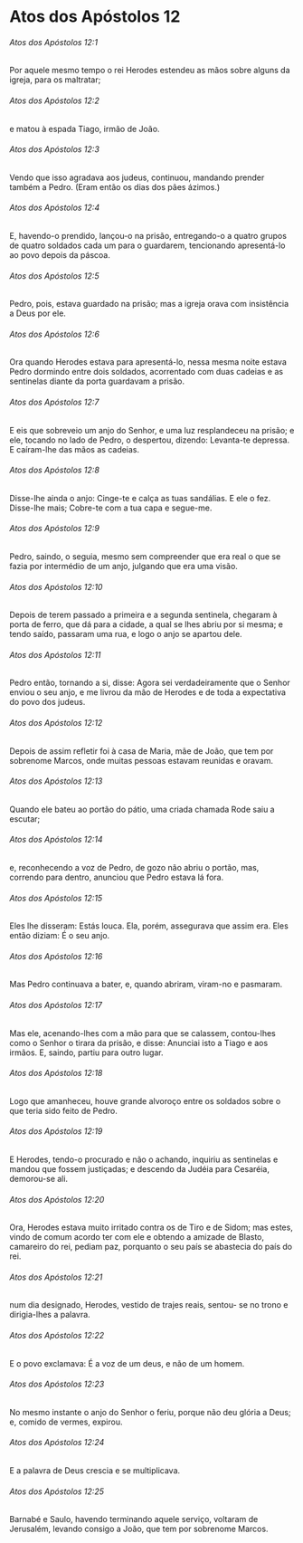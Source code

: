 # Atos dos Apóstolos 12

###### Atos dos Apóstolos 12:1

Por aquele mesmo tempo o rei Herodes estendeu as mãos sobre alguns da igreja, para os maltratar;

###### Atos dos Apóstolos 12:2

e matou à espada Tiago, irmão de João.

###### Atos dos Apóstolos 12:3

Vendo que isso agradava aos judeus, continuou, mandando prender também a Pedro. (Eram então os dias dos pães ázimos.)

###### Atos dos Apóstolos 12:4

E, havendo-o prendido, lançou-o na prisão, entregando-o a quatro grupos de quatro soldados cada um para o guardarem, tencionando apresentá-lo ao povo depois da páscoa.

###### Atos dos Apóstolos 12:5

Pedro, pois, estava guardado na prisão; mas a igreja orava com insistência a Deus por ele.

###### Atos dos Apóstolos 12:6

Ora quando Herodes estava para apresentá-lo, nessa mesma noite estava Pedro dormindo entre dois soldados, acorrentado com duas cadeias e as sentinelas diante da porta guardavam a prisão.

###### Atos dos Apóstolos 12:7

E eis que sobreveio um anjo do Senhor, e uma luz resplandeceu na prisão; e ele, tocando no lado de Pedro, o despertou, dizendo: Levanta-te depressa. E caíram-lhe das mãos as cadeias.

###### Atos dos Apóstolos 12:8

Disse-lhe ainda o anjo: Cinge-te e calça as tuas sandálias. E ele o fez. Disse-lhe mais; Cobre-te com a tua capa e segue-me.

###### Atos dos Apóstolos 12:9

Pedro, saindo, o seguia, mesmo sem compreender que era real o que se fazia por intermédio de um anjo, julgando que era uma visão.

###### Atos dos Apóstolos 12:10

Depois de terem passado a primeira e a segunda sentinela, chegaram à porta de ferro, que dá para a cidade, a qual se lhes abriu por si mesma; e tendo saído, passaram uma rua, e logo o anjo se apartou dele.

###### Atos dos Apóstolos 12:11

Pedro então, tornando a si, disse: Agora sei verdadeiramente que o Senhor enviou o seu anjo, e me livrou da mão de Herodes e de toda a expectativa do povo dos judeus.

###### Atos dos Apóstolos 12:12

Depois de assim refletir foi à casa de Maria, mãe de João, que tem por sobrenome Marcos, onde muitas pessoas estavam reunidas e oravam.

###### Atos dos Apóstolos 12:13

Quando ele bateu ao portão do pátio, uma criada chamada Rode saiu a escutar;

###### Atos dos Apóstolos 12:14

e, reconhecendo a voz de Pedro, de gozo não abriu o portão, mas, correndo para dentro, anunciou que Pedro estava lá fora.

###### Atos dos Apóstolos 12:15

Eles lhe disseram: Estás louca. Ela, porém, assegurava que assim era. Eles então diziam: É o seu anjo.

###### Atos dos Apóstolos 12:16

Mas Pedro continuava a bater, e, quando abriram, viram-no e pasmaram.

###### Atos dos Apóstolos 12:17

Mas ele, acenando-lhes com a mão para que se calassem, contou-lhes como o Senhor o tirara da prisão, e disse: Anunciai isto a Tiago e aos irmãos. E, saindo, partiu para outro lugar.

###### Atos dos Apóstolos 12:18

Logo que amanheceu, houve grande alvoroço entre os soldados sobre o que teria sido feito de Pedro.

###### Atos dos Apóstolos 12:19

E Herodes, tendo-o procurado e não o achando, inquiriu as sentinelas e mandou que fossem justiçadas; e descendo da Judéia para Cesaréia, demorou-se ali.

###### Atos dos Apóstolos 12:20

Ora, Herodes estava muito irritado contra os de Tiro e de Sidom; mas estes, vindo de comum acordo ter com ele e obtendo a amizade de Blasto, camareiro do rei, pediam paz, porquanto o seu país se abastecia do país do rei.

###### Atos dos Apóstolos 12:21

num dia designado, Herodes, vestido de trajes reais, sentou- se no trono e dirigia-lhes a palavra.

###### Atos dos Apóstolos 12:22

E o povo exclamava: É a voz de um deus, e não de um homem.

###### Atos dos Apóstolos 12:23

No mesmo instante o anjo do Senhor o feriu, porque não deu glória a Deus; e, comido de vermes, expirou.

###### Atos dos Apóstolos 12:24

E a palavra de Deus crescia e se multiplicava.

###### Atos dos Apóstolos 12:25

Barnabé e Saulo, havendo terminando aquele serviço, voltaram de Jerusalém, levando consigo a João, que tem por sobrenome Marcos.


